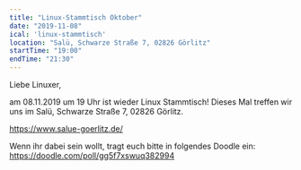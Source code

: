 ```yaml
---
title: "Linux-Stammtisch Oktober"
date: "2019-11-08"
ical: 'linux-stammtisch'
location: "Salü, Schwarze Straße 7, 02826 Görlitz"
startTime: "19:00"
endTime: "21:30"
---
```


Liebe Linuxer,

am 08.11.2019 um 19 Uhr ist wieder Linux Stammtisch! Dieses Mal treffen wir uns im Salü, Schwarze Straße 7, 02826 Görlitz.

https://www.salue-goerlitz.de/

Wenn ihr dabei sein wollt, tragt euch bitte in folgendes Doodle ein: https://doodle.com/poll/gg5f7xswuq382994

